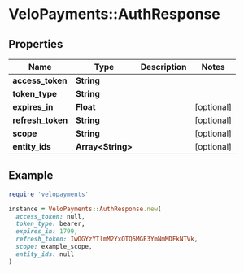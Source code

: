 # VeloPayments::AuthResponse

## Properties

| Name | Type | Description | Notes |
| ---- | ---- | ----------- | ----- |
| **access_token** | **String** |  |  |
| **token_type** | **String** |  |  |
| **expires_in** | **Float** |  | [optional] |
| **refresh_token** | **String** |  | [optional] |
| **scope** | **String** |  | [optional] |
| **entity_ids** | **Array&lt;String&gt;** |  | [optional] |

## Example

```ruby
require 'velopayments'

instance = VeloPayments::AuthResponse.new(
  access_token: null,
  token_type: bearer,
  expires_in: 1799,
  refresh_token: IwOGYzYTlmM2YxOTQ5MGE3YmNmMDFkNTVk,
  scope: example_scope,
  entity_ids: null
)
```

